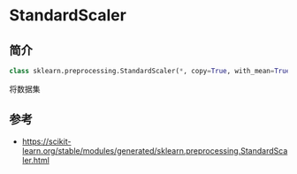 # StandardScaler

## 简介

```py
class sklearn.preprocessing.StandardScaler(*, copy=True, with_mean=True, with_std=True)
```

将数据集

## 参考

- https://scikit-learn.org/stable/modules/generated/sklearn.preprocessing.StandardScaler.html
